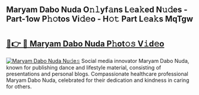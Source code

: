 ## Maryam Dabo Nuda O𝚗𝚕yf𝚊ns L𝚎a𝚔ed N𝚞𝚍es - Part-1ow P𝚑𝚘tos Vi𝚍𝚎o - H𝚘𝚝 Part L𝚎a𝚔s MqTgw

# <h2><a href="http://kf6um2.oniu.top/?m=Maryam+Dabo+Nuda">🔗👉 🔴 Maryam Dabo Nuda P𝚑ot𝚘𝚜 V𝚒d𝚎o</a></h2>

[![Maryam Dabo Nuda Nu𝚍e𝚜](https://i.imgur.com/0qMVB7G.gif)](http://kf6um2.oniu.top/?m=Maryam+Dabo+Nuda)
Social media innovator Maryam Dabo Nuda, known for publishing dance and lifestyle material, consisting of presentations and personal blogs. Compassionate healthcare professional Maryam Dabo Nuda, celebrated for their dedication and kindness in caring for others.  

